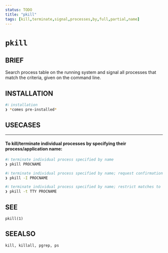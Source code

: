 ```yaml
---
status: TODO
title: "pkill"
tags: [kill,terminate,signal,processes,by,full,partial,name]
---
```


# `pkill`

## BRIEF

Search process table on the running system and signal all processes that match the criteria, given on the command line.

## INSTALLATION


```bash
#ℹ︎ installation
❯ *comes pre-installed*
```


## USECASES

----
#### To kill/terminate individual processes by specifying their process/application name:


```bash
#ℹ︎ terminate individual process specified by name
❯ pkill PROCNAME
```


```bash
#ℹ︎ terminate individual process specified by name; request confirmation/permission for every process matched
❯ pkill -I PROCNAME
```


```bash
#ℹ︎ terminate individual process specified by name; restrict matches to terminal associated process
❯ pkill -t TTY PROCNAME
```



## SEE

    pkill(1)

## SEEALSO

    kill, killall, pgrep, ps

